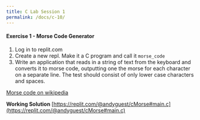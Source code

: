 ```yaml
---
title: C Lab Session 1
permalink: /docs/c-10/
---
```


#### Exercise 1 - Morse Code Generator

1. Log in to replit.com
2. Create a new repl. Make it a C program and call it `morse_code`
3. Write an application that reads in a string of text from the keyboard and converts it to morse code, outputting one the morse for each character on a separate line. The test should consist of only lower case characters and spaces.

[Morse code on wikipedia](https://en.wikipedia.org/wiki/Morse_code)  


**Working Solution** [https://replit.com/@andyguest/cMorse#main.c](https://replit.com/@andyguest/cMorse#main.c)